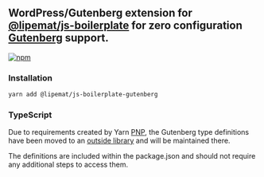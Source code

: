 ## WordPress/Gutenberg extension for [@lipemat/js-boilerplate](https://github.com/lipemat/js-boilerplate) for zero configuration [Gutenberg](https://github.com/WordPress/gutenberg) support.

<p>
<a href="https://www.npmjs.com/package/@lipemat/js-boilerplate-gutenberg">
<img alt="npm" src="https://img.shields.io/npm/v/@lipemat/js-boilerplate-gutenberg.svg">
</a>
</p>

### Installation
```bash
yarn add @lipemat/js-boilerplate-gutenberg
```

### TypeScript

Due to requirements created by Yarn [PNP](https://classic.yarnpkg.com/en/docs/pnp/), the Gutenberg type definitions have been moved to an [outside library](https://github.com/lipemat/-types-lipemat-gutenberg) and will be maintained there.

The definitions are included within the package.json and should not require any additional steps to access them.
